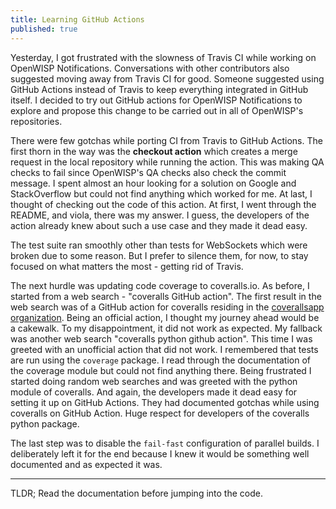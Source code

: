 ```yaml
---
title: Learning GitHub Actions
published: true
---
```


Yesterday, I got frustrated with the slowness of Travis CI while working on OpenWISP Notifications.
Conversations with other contributors also suggested moving away from Travis CI for good.
Someone suggested using GitHub Actions instead of Travis to keep everything integrated in
GitHub itself. I decided to try out GitHub actions for OpenWISP Notifications to explore and
propose this change to be carried out in all of OpenWISP's repositories.

There were few gotchas while porting CI from Travis to GitHub Actions. The first thorn in the way
was the **checkout action** which creates a merge request in the local repository while running
the action. This was making QA checks to fail since OpenWISP's QA checks also check the
commit message.
I spent almost an hour looking for a solution on Google and StackOverflow but could
not find anything which worked for me. At last, I thought of checking out the code of this action.
At first, I went through the README, and viola, there was my answer. I guess, the developers of the
action already knew about such a use case and they made it dead easy.

The test suite ran smoothly other than tests for WebSockets which were broken due to some reason.
But I prefer to silence them, for now, to stay focused on what matters the most - getting rid of Travis.

The next hurdle was updating code coverage to coveralls.io. As before, I started from a web search -
"coveralls GitHub action". The first result in the web search was of a GitHub action for coveralls
residing in the [coverallsapp organization](https://github.com/coverallsapp/github-action).
Being an official action, I thought my journey ahead would be a cakewalk. To my disappointment, it
did not work as expected. My fallback was another web search "coveralls python github action".
This time I was greeted with an unofficial action that did not work. I remembered that
tests are run using the `coverage` package. I read through the documentation of the coverage module but
could not find anything there. Being frustrated I started doing random web searches and was greeted
with the python module of coveralls. And again, the developers made it dead easy for setting it up
on GitHub Actions. They had documented gotchas while using coveralls on GitHub Action. Huge respect
for developers of the coveralls python package.

The last step was to disable the `fail-fast` configuration of parallel builds. I deliberately left
it for the end because I knew it would be something well documented and as expected it was.

---------------------------------

TLDR; Read the documentation before jumping into the code.
